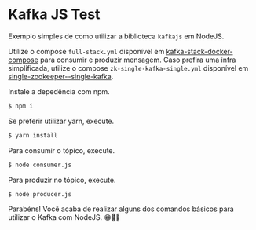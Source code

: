 # Kafka JS Test

Exemplo simples de como utilizar a biblioteca `kafkajs` em NodeJS.

Utilize o compose `full-stack.yml` disponível em [kafka-stack-docker-compose](https://github.com/conduktor/kafka-stack-docker-compose?tab=readme-ov-file#full-stack) para consumir e produzir mensagem. Caso prefira uma infra simplificada, utilize o compose `zk-single-kafka-single.yml` disponível em [single-zookeeper--single-kafka](https://github.com/conduktor/kafka-stack-docker-compose?tab=readme-ov-file#single-zookeeper--single-kafka).

Instale a depedência com npm.
```bash
$ npm i
```

Se preferir utilizar yarn, execute.
```bash
$ yarn install
```

Para consumir o tópico, execute.
```bash
$ node consumer.js
```

Para produzir no tópico, execute.
```bash
$ node producer.js
```

Parabéns! Você acaba de realizar alguns dos comandos básicos para utilizar o Kafka com NodeJS. 😁🚀🌟
